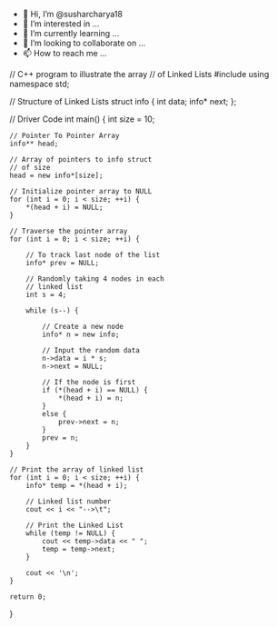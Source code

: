 - 👋 Hi, I’m @susharcharya18
- 👀 I’m interested in ...
- 🌱 I’m currently learning ...
- 💞️ I’m looking to collaborate on ...
- 📫 How to reach me ...

<!---
susharcharya18/susharcharya18 is a ✨ special ✨ repository because its `README.md` (this file) appears on your GitHub profile.
You can click the Preview link to take a look at your changes.
--->
// C++ program to illustrate the array
// of Linked Lists
#include <iostream>
using namespace std;

// Structure of Linked Lists
struct info {
	int data;
	info* next;
};

// Driver Code
int main()
{
	int size = 10;

	// Pointer To Pointer Array
	info** head;

	// Array of pointers to info struct
	// of size
	head = new info*[size];

	// Initialize pointer array to NULL
	for (int i = 0; i < size; ++i) {
		*(head + i) = NULL;
	}

	// Traverse the pointer array
	for (int i = 0; i < size; ++i) {

		// To track last node of the list
		info* prev = NULL;

		// Randomly taking 4 nodes in each
		// linked list
		int s = 4;

		while (s--) {

			// Create a new node
			info* n = new info;

			// Input the random data
			n->data = i * s;
			n->next = NULL;

			// If the node is first
			if (*(head + i) == NULL) {
				*(head + i) = n;
			}
			else {
				prev->next = n;
			}
			prev = n;
		}
	}

	// Print the array of linked list
	for (int i = 0; i < size; ++i) {
		info* temp = *(head + i);

		// Linked list number
		cout << i << "-->\t";

		// Print the Linked List
		while (temp != NULL) {
			cout << temp->data << " ";
			temp = temp->next;
		}

		cout << '\n';
	}

	return 0;
}
